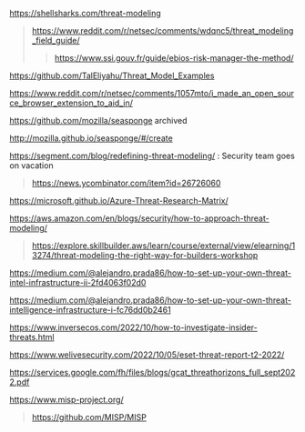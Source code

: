 https://shellsharks.com/threat-modeling
> https://www.reddit.com/r/netsec/comments/wdqnc5/threat_modeling_field_guide/
> > https://www.ssi.gouv.fr/guide/ebios-risk-manager-the-method/

https://github.com/TalEliyahu/Threat_Model_Examples

https://www.reddit.com/r/netsec/comments/1057mto/i_made_an_open_source_browser_extension_to_aid_in/

https://github.com/mozilla/seasponge archived

http://mozilla.github.io/seasponge/#/create

https://segment.com/blog/redefining-threat-modeling/ : Security team goes on vacation
> https://news.ycombinator.com/item?id=26726060

https://microsoft.github.io/Azure-Threat-Research-Matrix/

https://aws.amazon.com/en/blogs/security/how-to-approach-threat-modeling/
> https://explore.skillbuilder.aws/learn/course/external/view/elearning/13274/threat-modeling-the-right-way-for-builders-workshop

https://medium.com/@alejandro.prada86/how-to-set-up-your-own-threat-intel-infrastructure-ii-2fd4063f02d0

https://medium.com/@alejandro.prada86/how-to-set-up-your-own-threat-intelligence-infrastructure-i-fc76dd0b2461

https://www.inversecos.com/2022/10/how-to-investigate-insider-threats.html

https://www.welivesecurity.com/2022/10/05/eset-threat-report-t2-2022/

https://services.google.com/fh/files/blogs/gcat_threathorizons_full_sept2022.pdf

https://www.misp-project.org/
> https://github.com/MISP/MISP


